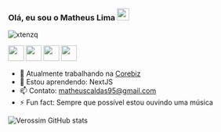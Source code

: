 ### Olá, eu sou o Matheus Lima <img src="https://media.giphy.com/media/hvRJCLFzcasrR4ia7z/giphy.gif" width="25px"></a>

<p align="left"> <img src="https://komarev.com/ghpvc/?username=verossim&label=Profile%20views&color=0e75b6&style=flat" alt="xtenzq" /> </p

<a href="https://twitter.com/matheuslc_" target="blank"><img height="32" width="32" src="https://unpkg.com/simple-icons@v5/icons/twitter.svg" /></a>
<a href="https://linkedin.com/in/matheus-c-lima" target="blank"><img height="32" width="32" src="https://unpkg.com/simple-icons@v5/icons/linkedin.svg" /></a>
<a href="https://instagram.com/matheuslc_" target="blank"><img height="32" width="32" src="https://unpkg.com/simple-icons@v5/icons/instagram.svg" /></a>
<a href="https://profile.codersrank.io/user/verossim" target="blank"><img height="32" width="32" src="https://unpkg.com/simple-icons@v5/icons/codersrank.svg" /></a>
<br />

- 🔭 Atualmente trabalhando na [Corebiz](https://www.corebiz.ag/)
- 🌱 Estou aprendendo: NextJS
- 📫 Contato: matheuscaldas95@gmail.com
- ⚡ Fun fact: Sempre que possível estou ouvindo uma música


![Verossim GitHub stats](https://github-readme-stats.vercel.app/api?username=verossim&show_icons=true&theme=dracula)


